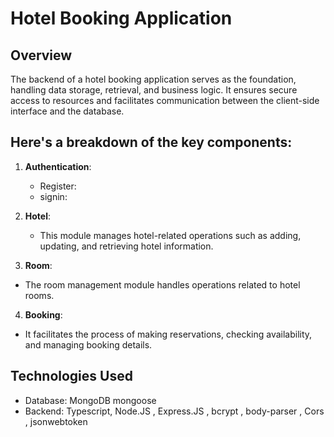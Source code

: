 # Hotel Booking Application

## Overview

The backend of a hotel booking application serves as the foundation, handling data storage, retrieval, and business logic. It ensures secure access to resources and facilitates communication between the client-side interface and the database.

## Here's a breakdown of the key components:

1. **Authentication**:

   - Register:
   - signin:

2. **Hotel**:

   - This module manages hotel-related operations such as adding, updating, and retrieving hotel information.

3. **Room**:

- The room management module handles operations related to hotel rooms.

4. **Booking**:

- It facilitates the process of making reservations, checking availability, and managing booking details.

## Technologies Used

- Database: MongoDB mongoose
- Backend: Typescript, Node.JS , Express.JS , bcrypt , body-parser , Cors , jsonwebtoken
